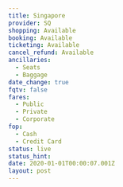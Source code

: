 ```yaml
---
title: Singapore
provider: SQ
shopping: Available
booking: Available
ticketing: Available
cancel_refund: Available
ancillaries:
  - Seats
  - Baggage
date_change: true
fqtv: false
fares:
  - Public
  - Private
  - Corporate
fop:
  - Cash
  - Credit Card
status: live
status_hint: 
date: 2020-01-01T00:00:07.001Z
layout: post
---
```

